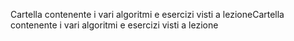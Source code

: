 Cartella contenente i vari algoritmi e esercizi visti a lezioneCartella contenente i vari algoritmi e esercizi visti a lezione